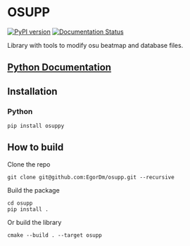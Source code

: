 # OSUPP
[![PyPI version](https://badge.fury.io/py/osuppy.svg)](https://badge.fury.io/py/osuppy)
[![Documentation Status](https://readthedocs.org/projects/osupp/badge/?version=latest)](https://osupp.readthedocs.io/en/latest/?badge=latest)

Library with tools to modify osu beatmap and database files.


## [Python Documentation](https://osupp.readthedocs.io/en/latest/)

## Installation
### Python
`pip install osuppy`

## How to build
Clone the repo
```commandline
git clone git@github.com:EgorDm/osupp.git --recursive
```

Build the package
```commandline
cd osupp
pip install .
```

Or build the library
```commandline
cmake --build . --target osupp
```